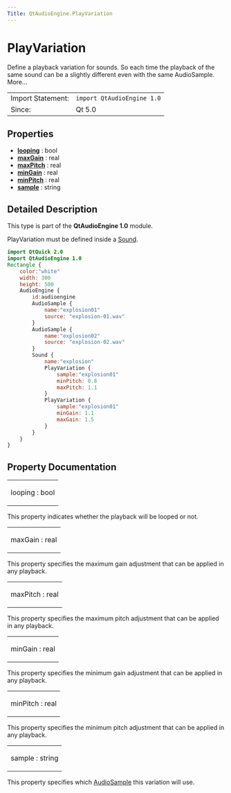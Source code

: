 ```yaml
---
Title: QtAudioEngine.PlayVariation
---
```

        
PlayVariation
=============

<span class="subtitle"></span>
Define a playback variation for sounds. So each time the playback of the same sound can be a slightly different even with the same AudioSample. More...

|                   |                            |
|-------------------|----------------------------|
| Import Statement: | `import QtAudioEngine 1.0` |
| Since:            | Qt 5.0                     |

<span id="properties"></span>
Properties
----------

-   ****[looping](#looping-prop)**** : bool
-   ****[maxGain](#maxGain-prop)**** : real
-   ****[maxPitch](#maxPitch-prop)**** : real
-   ****[minGain](#minGain-prop)**** : real
-   ****[minPitch](#minPitch-prop)**** : real
-   ****[sample](#sample-prop)**** : string

<span id="details"></span>
Detailed Description
--------------------

This type is part of the **QtAudioEngine 1.0** module.

PlayVariation must be defined inside a [Sound](../QtAudioEngine.Sound.md).

``` qml
import QtQuick 2.0
import QtAudioEngine 1.0
Rectangle {
    color:"white"
    width: 300
    height: 500
    AudioEngine {
        id:audioengine
        AudioSample {
            name:"explosion01"
            source: "explosion-01.wav"
        }
        AudioSample {
            name:"explosion02"
            source: "explosion-02.wav"
        }
        Sound {
            name:"explosion"
            PlayVariation {
                sample:"explosion01"
                minPitch: 0.8
                maxPitch: 1.1
            }
            PlayVariation {
                sample:"explosion01"
                minGain: 1.1
                maxGain: 1.5
            }
        }
    }
}
```

Property Documentation
----------------------

<table>
<colgroup>
<col width="100%" />
</colgroup>
<tbody>
<tr class="odd">
<td><p><span id="looping-prop"></span><span class="name">looping</span> : <span class="type">bool</span></p></td>
</tr>
</tbody>
</table>

This property indicates whether the playback will be looped or not.

<table>
<colgroup>
<col width="100%" />
</colgroup>
<tbody>
<tr class="odd">
<td><p><span id="maxGain-prop"></span><span class="name">maxGain</span> : <span class="type">real</span></p></td>
</tr>
</tbody>
</table>

This property specifies the maximum gain adjustment that can be applied in any playback.

<table>
<colgroup>
<col width="100%" />
</colgroup>
<tbody>
<tr class="odd">
<td><p><span id="maxPitch-prop"></span><span class="name">maxPitch</span> : <span class="type">real</span></p></td>
</tr>
</tbody>
</table>

This property specifies the maximum pitch adjustment that can be applied in any playback.

<table>
<colgroup>
<col width="100%" />
</colgroup>
<tbody>
<tr class="odd">
<td><p><span id="minGain-prop"></span><span class="name">minGain</span> : <span class="type">real</span></p></td>
</tr>
</tbody>
</table>

This property specifies the minimum gain adjustment that can be applied in any playback.

<table>
<colgroup>
<col width="100%" />
</colgroup>
<tbody>
<tr class="odd">
<td><p><span id="minPitch-prop"></span><span class="name">minPitch</span> : <span class="type">real</span></p></td>
</tr>
</tbody>
</table>

This property specifies the minimum pitch adjustment that can be applied in any playback.

<table>
<colgroup>
<col width="100%" />
</colgroup>
<tbody>
<tr class="odd">
<td><p><span id="sample-prop"></span><span class="name">sample</span> : <span class="type">string</span></p></td>
</tr>
</tbody>
</table>

This property specifies which [AudioSample](../QtAudioEngine.AudioSample.md) this variation will use.


